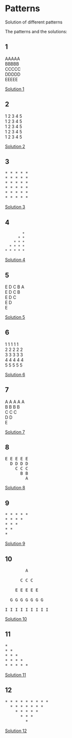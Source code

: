 # Patterns
Solution of different patterns

The patterns and the solutions:

## 1

AAAAA <br>
BBBBB <br>
CCCCC <br>
DDDDD <br>
EEEEE <br>

[Solution 1](https://github.com/ipshitag/Patterns/blob/master/alphabeticalRectangle.java)

## 2

1 2 3 4 5 <br>
1 2 3 4 5 <br>
1 2 3 4 5 <br>
1 2 3 4 5 <br> 
1 2 3 4 5 <br>

[Solution 2](https://github.com/ipshitag/Patterns/blob/master/ascendingNumberRectangle.java)

## 3

<pre>
* * * * *
* * * * * 
* * * * * 
* * * * * 
* * * * * 
* * * * * 
</pre>

[Solution 3](https://github.com/ipshitag/Patterns/blob/master/asteriskRectangle.java)

## 4

            * 
          * * 
        * * * 
      * * * * 
    * * * * * 
 
[Solution 4](https://github.com/ipshitag/Patterns/blob/master/asteriskReverse.java)

## 5

E D C B A <br>
E D C B <br>
E D C <br>
E D  <br>
E <br> 

[Solution 5](https://github.com/ipshitag/Patterns/blob/master/inverseAlphabetRectangle.java)

## 6

1 1 1 1 1 <br>
2 2 2 2 2 <br>
3 3 3 3 3 <br>
4 4 4 4 4 <br>
5 5 5 5 5 <br>

[Solution 6](https://github.com/ipshitag/Patterns/blob/master/numberRectangle.java)

## 7

A A A A A <br>
B B B B <br>
C C C <br>
D D <br>
E<br>

[Solution 7](https://github.com/ipshitag/Patterns/blob/master/alphabeticalRightAngleReverse.java)

## 8

<pre>
E E E E E 
  D D D D 
    C C C 
      B B 
        A 
</pre>        
        
[Solution 8](https://github.com/ipshitag/Patterns/blob/master/reverseAlphabet.java)  

## 9

<pre>
* * * * * 
* * * * 
* * * 
* * 
*  
</pre>

[Solution 9](https://github.com/ipshitag/Patterns/blob/master/asteriskRightAngleReverse.java)

## 10

<pre>
        A 

      C C C 

    E E E E E 

  G G G G G G G 

I I I I I I I I I
</pre>

[Solution 10](https://github.com/ipshitag/Patterns/blob/master/pattern10.java)

## 11

<pre>
* 
* * 
* * * 
* * * * 
* * * * * 
</pre>

[Solution 11](https://github.com/ipshitag/Patterns/blob/master/asteriskRightAngle.java)

## 12

<pre>
* * * * * * * * * 
  * * * * * * * 
    * * * * * 
      * * * 
        * 
</pre>
[Solution 12](https://github.com/ipshitag/Patterns/blob/master/asteriskHalfDiamond.java)

